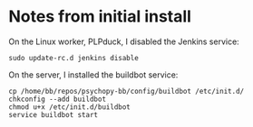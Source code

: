# Notes from initial install

On the Linux worker, PLPduck, I disabled the Jenkins service:

```
sudo update-rc.d jenkins disable
```

On the server, I installed the buildbot service:

```
cp /home/bb/repos/psychopy-bb/config/buildbot /etc/init.d/
chkconfig --add buildbot
chmod u+x /etc/init.d/buildbot 
service buildbot start
```
